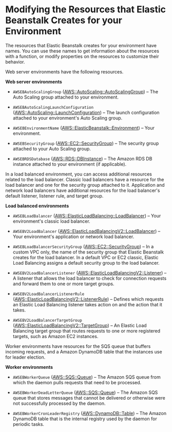 # Modifying the Resources that Elastic Beanstalk Creates for your Environment<a name="customize-containers-format-resources-eb"></a>

The resources that Elastic Beanstalk creates for your environment have names\. You can use these names to get information about the resources with a function, or modify properties on the resources to customize their behavior\.

Web server environments have the following resources\.

**Web server environments**

+ `AWSEBAutoScalingGroup` \([AWS::AutoScaling::AutoScalingGroup](http://docs.aws.amazon.com/AWSCloudFormation/latest/UserGuide/aws-properties-as-group.html)\) – The Auto Scaling group attached to your environment\.

+ `AWSEBAutoScalingLaunchConfiguration` \([AWS::AutoScaling::LaunchConfiguration](http://docs.aws.amazon.com/AWSCloudFormation/latest/UserGuide/aws-properties-as-launchconfig.html)\) – The launch configuration attached to your environment's Auto Scaling group\.

+ `AWSEBEnvironmentName` \([AWS::ElasticBeanstalk::Environment](http://docs.aws.amazon.com/AWSCloudFormation/latest/UserGuide/aws-properties-beanstalk-environment.html)\) – Your environment\.

+ `AWSEBSecurityGroup` \([AWS::EC2::SecurityGroup](http://docs.aws.amazon.com/AWSCloudFormation/latest/UserGuide/aws-properties-ec2-security-group.html)\) – The security group attached to your Auto Scaling group\.

+ `AWSEBRDSDatabase` \([AWS::RDS::DBInstance](http://docs.aws.amazon.com/AWSCloudFormation/latest/UserGuide/aws-properties-rds-database-instance.html)\) – The Amazon RDS DB instance attached to your environment \(if applicable\)\.

In a load balanced environment, you can access additional resources related to the load balancer\. Classic load balancers have a resource for the load balancer and one for the security group attached to it\. Application and network load balancers have additional resources for the load balancer's default listener, listener rule, and target group\.

**Load balanced environments**

+ `AWSEBLoadBalancer` \([AWS::ElasticLoadBalancing::LoadBalancer](http://docs.aws.amazon.com/AWSCloudFormation/latest/UserGuide/aws-properties-ec2-elb.html)\) – Your environment's classic load balancer\.

+ `AWSEBV2LoadBalancer` \([AWS::ElasticLoadBalancingV2::LoadBalancer](http://docs.aws.amazon.com/AWSCloudFormation/latest/UserGuide/aws-resource-elasticloadbalancingv2-loadbalancer.html)\) – Your environment's application or network load balancer\.

+ `AWSEBLoadBalancerSecurityGroup` \([AWS::EC2::SecurityGroup](http://docs.aws.amazon.com/AWSCloudFormation/latest/UserGuide/aws-properties-ec2-security-group.html)\) – In a custom VPC only, the name of the security group that Elastic Beanstalk creates for the load balancer\. In a default VPC or EC2 classic, Elastic Load Balancing assigns a default security group to the load balancer\.

+ `AWSEBV2LoadBalancerListener` \([AWS::ElasticLoadBalancingV2::Listener](http://docs.aws.amazon.com/AWSCloudFormation/latest/UserGuide/aws-resource-elasticloadbalancingv2-listener.html)\) – A listener that allows the load balancer to check for connection requests and forward them to one or more target groups\.

+ `AWSEBV2LoadBalancerListenerRule` \([AWS::ElasticLoadBalancingV2::ListenerRule](http://docs.aws.amazon.com/AWSCloudFormation/latest/UserGuide/aws-resource-elasticloadbalancingv2-listenerrule.html)\) – Defines which requests an Elastic Load Balancing listener takes action on and the action that it takes\.

+ `AWSEBV2LoadBalancerTargetGroup` \([AWS::ElasticLoadBalancingV2::TargetGroup](http://docs.aws.amazon.com/AWSCloudFormation/latest/UserGuide/aws-resource-elasticloadbalancingv2-targetgroup.html)\) – An Elastic Load Balancing target group that routes requests to one or more registered targets, such as Amazon EC2 instances\.

Worker environments have resources for the SQS queue that buffers incoming requests, and a Amazon DynamoDB table that the instances use for leader election\.

**Worker environments**

+ `AWSEBWorkerQueue` \([AWS::SQS::Queue](http://docs.aws.amazon.com/AWSCloudFormation/latest/UserGuide/aws-properties-sqs-queues.html)\) – The Amazon SQS queue from which the daemon pulls requests that need to be processed\.

+ `AWSEBWorkerDeadLetterQueue` \([AWS::SQS::Queue](http://docs.aws.amazon.com/AWSCloudFormation/latest/UserGuide/aws-properties-sqs-queues.html)\) – The Amazon SQS queue that stores messages that cannot be delivered or otherwise were not successfully processed by the daemon\.

+ `AWSEBWorkerCronLeaderRegistry` \([AWS::DynamoDB::Table](http://docs.aws.amazon.com/AWSCloudFormation/latest/UserGuide/aws-resource-dynamodb-table.html)\) – The Amazon DynamoDB table that is the internal registry used by the daemon for periodic tasks\.
